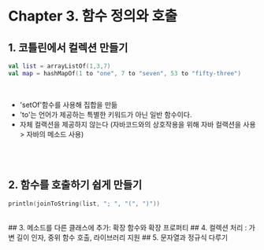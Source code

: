 # Chapter 3. 함수 정의와 호출<br>

## 1. 코틀린에서 컬렉션 만들기<br>

```kotlin
val list = arrayListOf(1,3,7)
val map = hashMapOf(1 to "one", 7 to "seven", 53 to "fifty-three")
```

<br>

- 'setOf'함수를 사용해 집합을 만듦
- 'to'는 언어가 제공하는 특별한 키워드가 아닌 일반 함수이다.
- 자체 컬랙션을 제공하지 않는다 (자바코드와의 상호작용을 위해 자바 컬랙션을 사용 > 자바의 메소드 사용)

<br>
<br>

## 2. 함수를 호출하기 쉽게 만들기

```kotlin
println(joinToString(list, "; ", "(", ")"))
```
<br>
## 3. 메소드를 다른 클래스에 추가: 확장 함수와 확장 프로퍼티
## 4. 컬렉션 처리 : 가변 길이 인자, 중위 함수 호출, 라이브러리 지원
## 5. 문자열과 정규식 다루기
